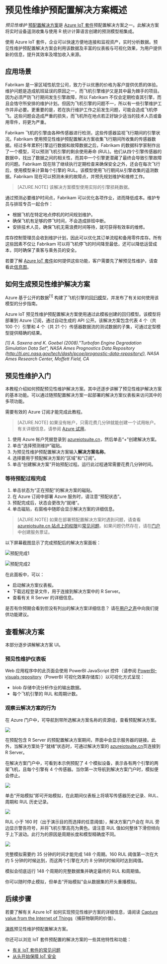 <properties
    pageTitle="预见性维护预配置解决方案 | Azure"
    description="介绍 Azure IoT 套件预见性维护预配置解决方案。"
    services=""
    suite="iot-suite"
    documentationcenter=""
    author="dominicbetts"
    manager="timlt"
    editor="" />
<tags
    ms.assetid="b370b3d7-2ce5-4906-9818-3aeedd471ee3"
    ms.service="iot-suite"
    ms.devlang="na"
    ms.topic="get-started-article"
    ms.tgt_pltfrm="na"
    ms.workload="na"
    ms.date="01/16/2017"
    wacn.date="02/10/2017"
    ms.author="dobett" />  


# 预见性维护预配置解决方案概述

*预见性维护* [预配置解决方案][lnk_preconfigured_solutions]是 [ Azure IoT 套件][lnk_iot_suite]预配置解决方案之一。此解决方案将实时设备遥测收集与使用 R 统计计算语言创建的预测模型相集成。

使用 Azure IoT 套件，企业可以快速方便地连接和监视资产，实时分析数据。预见性维护预配置解决方案会利用该数据及丰富的仪表板与可视化效果，为用户提供新的信息，提升其效率及增加收入来源。

## 应用场景
Fabrikam 是一家区域性航空公司，致力于以优惠的价格为客户提供优质的体验。维护问题是造成航班延误的原因之一，而飞机引擎维护又是其中最为棘手的项目。因为必须严防飞行期间发生引擎故障，所以 Fabrikam 不仅会定期检查其引擎，而且会恪守所安排的维护计划。但因为飞机引擎的问题不一，所以有一些引擎维护工作并非必要。更重要的是，若在执行维护工作之前发生问题，可能会造成飞机停飞。这些问题会造成严重的损失，而飞机所在地点若正好缺少适当的技术人员或备用零件，将更为严重。

Fabrikam 飞机的引擎由各种传感器进行检测，这些传感器监视飞行期间的引擎状况。Fabrikam 使用预见性维护预配置解决方案收集飞行期间所收集的传感器数据。经过多年累积引擎运行数据和故障数据之后，Fabrikam 的数据科学家制作出了一个模型，可以预测飞机引擎的剩余使用寿命 (RUL)。他们从四个引擎传感器的数据中，找出了数据之间的相关性，而其中一个引擎更潜藏了最终会导致引擎故障的问题。Fabrikam 现在除了继续执行定期检查来确保安全之外，还会在每次飞行后，使用模型来计算每个引擎的 RUL。该模型使用飞行期间从引擎收集的遥测数据。Fabrikam 现在可以预测未来的故障点，并预先规划维护和维修工作。

> [AZURE.NOTE]
该解决方案模型使用实际的引擎损耗数据。

通过预测必要维护时间点，Fabrikam 可以优化各项作业，进而降低成本。维护专员与排班专员一起合作：

- 根据飞机在特定地点停机的时间规划维护。
- 确保飞机有足够的停飞时间，不会造成排班中断。
- 安排技术人员，确保飞机无需浪费时间等待，就可获得有效率的维修。

库存控制管理员会收到维护计划，因此可以优化其订单流程和备用零件库存。所有这些因素不仅让 Fabrikam 可以将飞机停飞的时间降至最低，还可以降低运营成本，同时确保了乘客与乘务员的安全。

若要了解 [Azure IoT 套件][lnk_iot_suite]如何提供这些功能，客户需要先了解预见性维护，请查看此[信息图][lnk_infographic]。

## 如何生成预见性维护解决方案

Azure 基于公开的数据<sup>[1]</sup> 构建了飞机引擎的[回归模型][lnk_regression_model]，并发布了有关如何使用该模型的分步指南。

Azure IoT 预见性维护预配置解决方案使用通过此模板创建的回归模型。该模型将部署到 Azure 订阅，通过自动生成的 API 公开。该解决方案包含代表 4 个（共 100 个）引擎和 4 个（共 21 个）传感器数据流的测试数据的子集，可通过定型模型提供精确的结果。

*[1] A. Saxena and K. Goebel (2008)."Turbofan Engine Degradation Simulation Data Set", NASA Ames Prognostics Data Repository (http://ti.arc.nasa.gov/tech/dash/pcoe/prognostic-data-repository/), NASA Ames Research Center, Moffett Field, CA*

## 预见性维护入门

本教程介绍如何预配预见性维护解决方案。其中还逐步讲解了预见性维护解决方案的基本功能。可以通过随预配置解决方案一起部署的解决方案仪表板来访问其中的多项功能。

需要有效的 Azure 订阅才能完成此教程。

> [AZURE.NOTE]
如果没有帐户，只需花费几分钟就能创建一个试用帐户。有关详细信息，请参阅 [Azure 试用][lnk_free_trial]。

1. 使用 Azure 帐户凭据登录到 [azureiotsuite.cn][lnk-azureiotsuite]，然后单击“+”创建解决方案。
1. 单击“选择预测维护”磁贴。
1. 为预见性维护预配置解决方案输入**解决方案名称**。
1. 选择要用于预配解决方案的“区域”和“订阅”。
1. 单击“创建解决方案”开始预配过程。运行此过程通常需要花费几分钟时间。

### 等待预配过程完成

1. 单击状态为“正在预配”的解决方案的磁贴。
1. 在 Azure 订阅中部署 Azure 服务时，请注意“预配状态”。
1. 预配完成后，状态会更改为“就绪”。
1. 单击磁贴，右窗格中随即会显示解决方案的详细信息。

> [AZURE.NOTE]
如果在部署预配置解决方案时遇到问题，请查看 [azureiotsuite.cn 站点上的权限][lnk-permissions]和[常见问题][lnk-faq]。如果问题仍然存在，请在[门户][lnk-portal]中创建服务票证。

以下屏幕截图显示了完成预配后的解决方案面板：

![预配完成1](./media/iot-suite-predictive-overview/predictive-maintenance-with-r-1.png) 

![预配完成2](./media/iot-suite-predictive-overview/predictive-maintenance-with-r-2.png)

在此面板中，可以：

- 启动解决方案仪表板。
- 下载远程登录文件，用于连接到解决方案中的 R Server。
- 查看有关 R Server 的详细信息。


是否有你预期会看到但没有列出的解决方案详细信息？ 请在[用户之声](https://feedback.azure.com/forums/321918-azure-iot)中向我们提供功能建议。

## 查看解决方案

本部分逐步讲解解决方案 UI。

### 预见性维护仪表板
Web 应用程序中的此页面会使用 PowerBI JavaScript 控件（请参阅 [PowerBI-visuals repository][lnk-powerbi]（PowerBI 可视化效果存储库））以可视化方式呈现：

* blob 存储中流分析作业的输出数据。
* 每个飞机引擎的 RUL 和周期计数。

### 观察云解决方案的行为
在 Azure 门户中，可导航到带所选解决方案名称的资源组，查看预配解决方案。

![][img-resource-group]  


在预配包含 R Server 的预配置解决方案期间，界面中会显示服务器的链接。此外，当解决方案处于“就绪”状态时，可通过解决方案的 [azureiotsuite.cn][lnk-azureiotsuite]页连接到 R Server。

在解决方案门户中，可看到本示例预配了 4 个模拟设备，表示各有两个引擎的两架飞机，且每个引擎有 4 个传感器。当你第一次导航到解决方案门户时，模拟便会停止。

![][img-simulation-stopped]  


单击“开始模拟”即可开始模拟，在此期间仪表板上将填写传感器历史记录、RUL、周期和 RUL 历史记录。

![][img-simulation-running]  


RUL 小于 160 时（出于演示目的而选择的任意阈值），解决方案门户会在 RUL 旁边显示警告符号，并将飞机引擎高亮为黄色。请注意 RUL 值如何整体下滑但倾向于上下波动。此行为的原因是周期长度和模型精确度不同。

![][img-simulation-warning]  


完整模拟需要约 35 分钟的时间才能完成 148 个周期。160 RUL 阈值第一次在大约 5 分钟的时候达到，而这两个引擎在大约 8 分钟的时候同时达到阈值。

模拟会彻底运行 148 个周期的完整数据集并确定最终的 RUL 和周期值。

你可以随时停止模拟，但单击“开始模拟”会从数据集的开头重播模拟。

## 后续步骤

若要了解有关 Azure IoT 如何实现预见性维护方案的详细信息，请阅读 [Capture value from the Internet of Things][lnk_capture_value]（捕获物联网的价值）。

[演练][lnk-predictive-walkthrough]预见性维护预配置解决方案。

你还可以浏览 IoT 套件预配置的解决方案的一些其他特性和功能：

* [有关 IoT 套件的常见问题][lnk-faq]
* [从头开始保障 IoT 安全][lnk-security-groundup]

[img-resource-group]: ./media/iot-suite-predictive-overview/resource-group.png
[img-simulation-stopped]: ./media/iot-suite-predictive-overview/simulation-stopped.png
[img-simulation-running]: ./media/iot-suite-predictive-overview/simulation-running.png
[img-simulation-warning]: ./media/iot-suite-predictive-overview/simulation-warning.png
[img-provisioning-complete]: ./media/iot-suite-predictive-overview/provisioned.png

[lnk-powerbi]: https://www.github.com/Microsoft/PowerBI-visuals
[lnk-predictive-walkthrough]: /documentation/articles/iot-suite-predictive-walkthrough/
[lnk_preconfigured_solutions]: /documentation/articles/iot-suite-what-are-preconfigured-solutions/
[lnk_iot_suite]: /documentation/articles/iot-suite-overview/
[lnk_infographic]: https://www.microsoft.com/server-cloud/predictivemaintenance/Index.html
[lnk_regression_model]: http://gallery.cortanaanalytics.com/Collection/Predictive-Maintenance-Template-3

[lnk_capture_value]: http://download.microsoft.com/download/0/7/D/07D394CE-185D-4B96-AC3C-9B61179F7080/Capture_value_from_the_Internet%20of%20Things_with_Predictive_Maintenance.PDF
[lnk-faq]: /documentation/articles/iot-suite-faq/
[lnk-security-groundup]: /documentation/articles/securing-iot-ground-up/
[lnk-azureiotsuite]: https://www.azureiotsuite.cn/
[lnk_free_trial]: /pricing/1rmb-trial/
[lnk-azureiotsuite]: https://www.azureiotsuite.cn
[lnk-permissions]: /documentation/articles/iot-suite-permissions/
[lnk-portal]: http://portal.azure.cn/

<!---HONumber=Mooncake_0206_2017-->